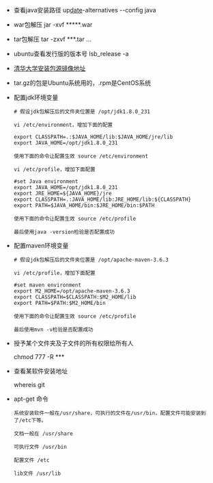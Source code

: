 * 查看java安装路径 up[date](http://www.linuxso.com/command/date.html)-alternatives --config java

* war包解压 jar -xvf *****.war

* tar包解压 tar -zxvf ***.tar ...

* ubuntu查看发行版的版本号 lsb_release -a

* [清华大学安装包源镜像地址](https://mirror.tuna.tsinghua.edu.cn/help/ubuntu/)

* tar.gz的包是Ubuntu系统用的，.rpm是CentOS系统

* 配置jdk环境变量

  ```undefined
  # 假设jdk包解压后的文件夹位置是 /opt/jdk1.8.0_231
  
  vi /etc/environment，增加下面的配置
  
  export CLASSPATH=.:$JAVA_HOME/lib:$JAVA_HOME/jre/lib
  export JAVA_HOME=/opt/jdk1.8.0_231
  
  使用下面的命令让配置生效 source /etc/environment
  
  vi /etc/profile，增加下面配置
  
  #set Java environment
  export JAVA_HOME=/opt/jdk1.8.0_231
  export JRE_HOME=${JAVA_HOME}/jre
  export CLASSPATH=.:JAVA_HOME/lib:JRE_HOME/lib:${CLASSPATH}
  export PATH=$JAVA_HOME/bin:$JRE_HOME/bin:$PATH
  
  使用下面的命令让配置生效 source /etc/profile
  
  最后使用java -version检验是否配置成功
  ```

  

* 配置maven环境变量

  ~~~
  # 假设jdk包解压后的文件夹位置是 /opt/apache-maven-3.6.3
  
  vi /etc/profile，增加下面配置
  
  #set maven environment
  export M2_HOME=/opt/apache-maven-3.6.3
  export CLASSPATH=$CLASSPATH:$M2_HOME/lib
  export PATH=$PATH:$M2_HOME/bin
  
  使用下面的命令让配置生效 source /etc/profile
  
  最后使用mvn -v检验是否配置成功
  ~~~

* 授予某个文件夹及子文件的所有权限给所有人

  chmod 777 -R  ***

* 查看某软件安装地址

  whereis git

* apt-get 命令

  ~~~
  系统安装软件一般在/usr/share，可执行的文件在/usr/bin，配置文件可能安装到了/etc下等。
  
  文档一般在 /usr/share
  
  可执行文件 /usr/bin
  
  配置文件 /etc
  
  lib文件 /usr/lib
  ~~~

  